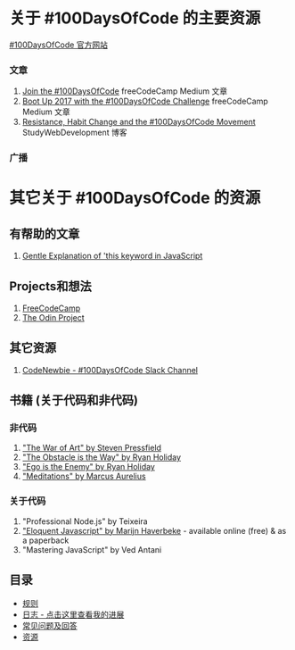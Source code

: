 # 关于 #100DaysOfCode 的主要资源

[#100DaysOfCode 官方网站](http://100daysofcode.com/)

### 文章
1. [Join the #100DaysOfCode](https://medium.freecodecamp.com/join-the-100daysofcode-556ddb4579e4) freeCodeCamp Medium 文章
2. [Boot Up 2017 with the #100DaysOfCode Challenge](https://medium.freecodecamp.com/start-2017-with-the-100daysofcode-improved-and-updated-18ce604b237b) freeCodeCamp Medium 文章
3. [Resistance, Habit Change and the #100DaysOfCode Movement ](https://studywebdevelopment.com/100-days-of-code.html) StudyWebDevelopment 博客

### 广播

# 其它关于 #100DaysOfCode 的资源

## 有帮助的文章
1. [Gentle Explanation of 'this keyword in JavaScript](http://rainsoft.io/gentle-explanation-of-this-in-javascript/)

## Projects和想法
1. [FreeCodeCamp](https://www.freecodecamp.com)
2. [The Odin Project](http://www.theodinproject.com/)

## 其它资源
1. [CodeNewbie - #100DaysOfCode Slack Channel](https://codenewbie.typeform.com/to/uwsWlZ)

## 书籍 (关于代码和非代码)

### 非代码
1. ["The War of Art" by Steven Pressfield](http://www.goodreads.com/book/show/1319.The_War_of_Art)
2. ["The Obstacle is the Way" by Ryan Holiday](http://www.goodreads.com/book/show/18668059-the-obstacle-is-the-way?ac=1&from_search=true)
3. ["Ego is the Enemy" by Ryan Holiday](http://www.goodreads.com/book/show/27036528-ego-is-the-enemy?from_search=true&search_version=service)
4. ["Meditations" by Marcus Aurelius](https://www.goodreads.com/book/show/662925.Meditations)

### 关于代码
1. "Professional Node.js" by Teixeira
2. ["Eloquent Javascript" by Marijn Haverbeke](http://eloquentjavascript.net/) - available online (free) & as a paperback
3. "Mastering JavaScript" by Ved Antani

## 目录

* [规则](rules.md)
* [日志 - 点击这里查看我的进展](log.md)
* [常见问题及回答](FAQ.md)
* [资源](resources.md)
